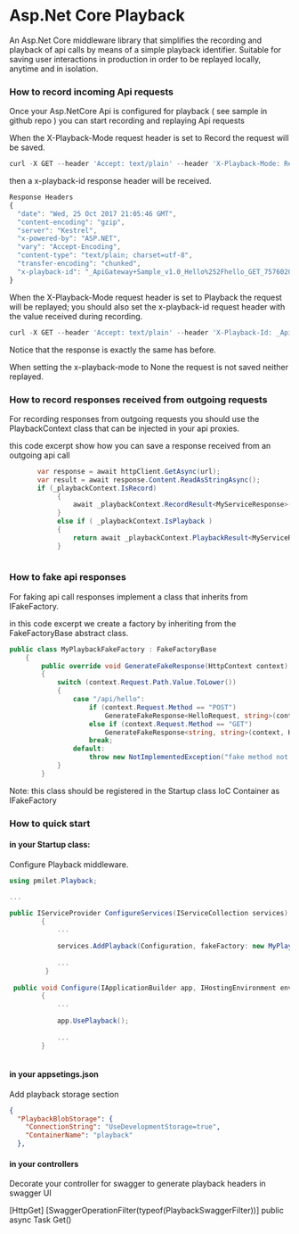 # Asp.Net Core Playback
An Asp.Net Core middleware library that simplifies the recording and playback of api calls by means of a simple playback identifier.
Suitable for saving user interactions in production in order to be replayed locally, anytime and in isolation.

###  How to record incoming Api requests 

Once your Asp.NetCore Api is configured for playback ( see sample in github repo ) you can start recording and replaying Api requests 

When the X-Playback-Mode request header is set to Record the request will be saved.

```javascript
curl -X GET --header 'Accept: text/plain' --header 'X-Playback-Mode: Record' 'http://apigatewaysample.azurewebsites.net/api/Hello/hello'
```

then a  x-playback-id response header will be received. 

```javascript
Response Headers
{
  "date": "Wed, 25 Oct 2017 21:05:46 GMT",
  "content-encoding": "gzip",
  "server": "Kestrel",
  "x-powered-by": "ASP.NET",
  "vary": "Accept-Encoding",
  "content-type": "text/plain; charset=utf-8",
  "transfer-encoding": "chunked",
  "x-playback-id": "_ApiGateway+Sample_v1.0_Hello%252Fhello_GET_757602046"
}
```

When the X-Playback-Mode request header is set to Playback the request will be replayed; you should also set the x-playback-id request header with the value received during recording.

```javascript
curl -X GET --header 'Accept: text/plain' --header 'X-Playback-Id: _ApiGateway+Sample_v1.0_Hello%252Fhello_GET_757602046' --header 'X-Playback-Mode: Playback' 'http://apigatewaysample.azurewebsites.net/api/Hello/bye'
```

Notice that the response is exactly the same has before.

When setting the x-playback-mode to None the request is not saved neither replayed. 

### How to record responses received from outgoing requests

For recording responses from outgoing requests you should use the PlaybackContext class that can be injected in your api proxies.

this code excerpt show how you can save a response received from an outgoing api call

```cs
       var response = await httpClient.GetAsync(url);
       var result = await response.Content.ReadAsStringAsync();
       if (_playbackContext.IsRecord)
            {
                await _playbackContext.RecordResult<MyServiceResponse>(result);
            }
            else if ( _playbackContext.IsPlayback )
            {
                return await _playbackContext.PlaybackResult<MyServiceResponse>();
            }
     
```

### How to fake api responses 

For faking api call responses implement a class that inherits from IFakeFactory.

in this code excerpt we create a factory by inheriting from the FakeFactoryBase abstract class.

```cs
public class MyPlaybackFakeFactory : FakeFactoryBase
    {
        public override void GenerateFakeResponse(HttpContext context)
        {
            switch (context.Request.Path.Value.ToLower())
            {
                case "/api/hello":
                    if (context.Request.Method == "POST")
                        GenerateFakeResponse<HelloRequest, string>(context, HelloPost);
                    else if (context.Request.Method == "GET")
                        GenerateFakeResponse<string, string>(context, HelloGet);
                    break;
                default:
                    throw new NotImplementedException("fake method not found");
            }
        }
```
Note: this class should be registered in the Startup class IoC Container as IFakeFactory 

### How to quick start 

#### in your Startup class:

Configure Playback middleware.

```cs
using pmilet.Playback;

...

public IServiceProvider ConfigureServices(IServiceCollection services)
        {
            ...
            
            services.AddPlayback(Configuration, fakeFactory: new MyPlaybackFakeFactory());
            
            ...
         }
 
 public void Configure(IApplicationBuilder app, IHostingEnvironment env, ILoggerFactory loggerFactory)
        {
            ...
            
            app.UsePlayback();
          
            ...
        }
            
```

#### in your appsetings.json

Add playback storage section

```json
{
  "PlaybackBlobStorage": {
    "ConnectionString": "UseDevelopmentStorage=true",
    "ContainerName": "playback"
  },
```
#### in your controllers
Decorate your controller for swagger to generate playback headers in swagger UI  

  [HttpGet]
  [SwaggerOperationFilter(typeof(PlaybackSwaggerFilter))]
  public async Task<string> Get()
  
